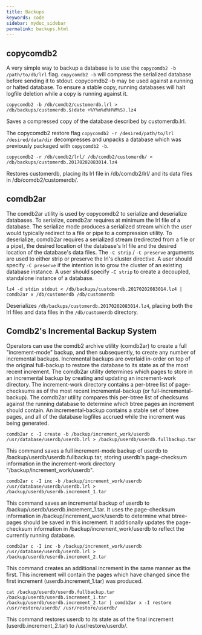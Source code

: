 ```yaml
---
title: Backups
keywords: code
sidebar: mydoc_sidebar
permalink: backups.html
---
```


## copycomdb2

A very simple way to backup a database is to use the `copycomdb2 -b /path/to/db/lrl` flag.  `copycomdb2 -b` will compress the serialized database before sending it to stdout.
copycomdb2 -b may be used against a running or halted database.  To ensure a stable copy, running databases will halt logfile deletion while a copy is running against it.

```
copycomdb2 -b /db/comdb2/customerdb.lrl > /db/backups/customerdb.$(date +%Y%m%d%H%M%S).lz4
``` 
Saves a compressed copy of the database described by customerdb.lrl.

The copycomdb2 restore flag `copycomdb2 -r /desired/path/to/lrl /desired/data/dir` decompresses and unpacks a database which was previously packaged with `copycomdb2 -b`.

```
copycomdb2 -r /db/comdb2/lrl/ /db/comdb2/customerdb/ < /db/backups/customerdb.20170202083014.lz4
``` 
Restores customerdb, placing its lrl file in /db/comdb2/lrl/ and its data files in /db/comdb2/customerdb/.  


## comdb2ar

The comdb2ar utility is used by copycomdb2 to serialize and deserialize databases.
To serialize, comdb2ar requires at minimum the lrl file of a database. 
The serialize mode produces a serialized stream which the user would typically redirect to a file or pipe to a compression utility. 
To deserialize, comdb2ar requires a serialized stream (redirected from a file or a pipe), the desired location of the database's lrl file and the desired location of the database's data files. 
The `-C strip` / `-C preserve` arguments are used to either strip or preserve the lrl's cluster directive. 
A user should specify `-C preserve` if the intention is to grow the cluster of an existing database instance. 
A user should specify `-C strip`  to create a decoupled, standalone instance of a database.  

```
lz4 -d stdin stdout < /db/backups/customerdb.20170202083014.lz4 | comdb2ar x /db/customerdb /db/customerdb
```

Deserializes `/db/backups/customerdb.20170202083014.lz4`, placing both the lrl files and data files in the
`/db/customerdb` directory.

## Comdb2's Incremental Backup System

Operators can use the comdb2 archive utility (comdb2ar) to create a full "increment-mode" backup, and then subsequently, to create any number of incremental backups.
Incremental backups are overlaid in-order on top of the original full-backup to restore the database to its state as of the most recent increment.
The comdb2ar utility determines which pages to store in an incremental backup by creating and updating an increment-work directory.
The increment-work directory contains a per-btree list of page-checksums as of the most recent incremental-backup (or full-incremental-backup).
The comdb2ar utility compares this per-btree list of checksums against the running database to determine which btree pages an increment should contain.
An incremental-backup contains a stable set of btree pages, and all of the database logfiles accrued while the increment was being generated.

```
comdb2ar c -I create -b /backup/increment_work/userdb /usr/database/userdb/userdb.lrl > /backup/userdb/userdb.fullbackup.tar
```

This command saves a full increment-mode backup of userdb to /backup/userdb/userdb.fullbackup.tar, storing
userdb's page-checksum information in the increment-work directory "/backup/increment\_work/userdb".

```
comdb2ar c -I inc -b /backup/increment_work/userdb /usr/database/userdb/userdb.lrl > /backup/userdb/userdb.increment_1.tar
```

This command saves an incremental backup of userdb to /backup/userdb/userdb.increment\_1.tar.
It uses the page-checksum information in /backup/increment\_work/userdb to determine what btree-pages should be saved in this increment.
It additionally updates the page-checksum information in /backup/increment\_work/userdb to reflect the currently running database.

```
comdb2ar c -I inc -b /backup/increment_work/userdb /usr/database/userdb/userdb.lrl > /backup/userdb/userdb.increment_2.tar
```

This command creates an additional increment in the same manner as the first.
This increment will contain the pages which have changed since the first increment (userdb.increment\_1.tar) was produced.

```
cat /backup/userdb/userdb.fullbackup.tar /backup/userdb/userdb.increment_1.tar /backup/userdb/userdb.increment_2.tar | comdb2ar x -I restore /usr/restore/userdb/ /usr/restore/userdb/
```

This command restores userdb to its state as of the final increment (userdb.increment\_2.tar) to /usr/restore/userdb/.
